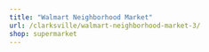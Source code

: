 ```yaml
---
title: "Walmart Neighborhood Market"
url: /clarksville/walmart-neighborhood-market-3/
shop: supermarket
---
```

